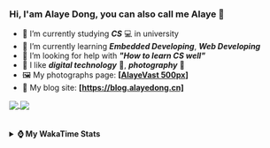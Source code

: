 ### Hi, **I'am Alaye Dong**, you can also call me **Alaye** 👋

- 📖 I’m currently studying ***CS*** 💻 in university
- 🌱 I’m currently learning ***Embedded Developing***, ***Web Developing***
- 🤔 I’m looking for help with ***"How to learn CS well"***
- 🤩 I like ***digital technology*** 📱, ***photography*** 📸
- 🖼️ My photographs page: **[[AlayeVast 500px](https://500px.com.cn/AlayeVast)]**
- 📰 My blog site: **[https://blog.alayedong.cn]**

<!--
[![Alaye's GitHub stats](https://github-readme-stats.vercel.app/api?username=Alaye-Dong&custom_title=Alaye%20Dong`s%20GitHub%20stats&show_icons=true&rank_icon=percentile&theme=transparent&include_all_commits=true&count_private=true)](https://github.com/anuraghazra/github-readme-stats) 
[![Top Langs](https://github-readme-stats.vercel.app/api/top-langs/?username=Alaye-Dong\&layout=compact&theme=transparent)](https://github.com/anuraghazra/github-readme-stats)
-->
<a href="https://github.com/anuraghazra/github-readme-stats">
  <img height=200 align="center" src="https://github-readme-stats.vercel.app/api?username=Alaye-Dong&custom_title=Alaye%20Dong`s%20GitHub%20stats&show_icons=true&rank_icon=percentile&theme=transparent&include_all_commits=true&count_private=true" />
</a>
<a href="https://github.com/anuraghazra/convoychat">
  <img height=200 align="center" src="https://github-readme-stats.vercel.app/api/top-langs/?username=Alaye-Dong&layout=compact&theme=transparent&include_all_commits=true&count_private=true&langs_count=8&card_width=300" />
</a>

<br />
<br />

<div style="display:none"> 
  <img src="https://visitor-badge.laobi.icu/badge?page_id=Alaye-Dong.Alaye-Dong"/>
</div>
<br />

<details>	
  <summary><b> ⌚ My WakaTime Stats </b></summary>

<br />

<!--START_SECTION:waka-->
![Code Time](http://img.shields.io/badge/Code%20Time-426%20hrs%2032%20mins-blue)

![Profile Views](http://img.shields.io/badge/Profile%20Views-0-blue)

![Lines of code](https://img.shields.io/badge/From%20Hello%20World%20I%27ve%20Written-1.2%20million%20lines%20of%20code-blue)

**🐱 My GitHub Data** 

> 📦 262.6 kB Used in GitHub's Storage 
 > 
> 🏆 96 Contributions in the Year 2025
 > 
> 🚫 Not Opted to Hire
 > 
> 📜 27 Public Repositories 
 > 
> 🔑 5 Private Repositories 
 > 
**I'm a Night 🦉** 

```text
🌞 Morning                103 commits         ██░░░░░░░░░░░░░░░░░░░░░░░   07.31 % 
🌆 Daytime                438 commits         ████████░░░░░░░░░░░░░░░░░   31.09 % 
🌃 Evening                595 commits         ███████████░░░░░░░░░░░░░░   42.23 % 
🌙 Night                  273 commits         █████░░░░░░░░░░░░░░░░░░░░   19.38 % 
```
📅 **I'm Most Productive on Thursday** 

```text
Monday                   240 commits         ████░░░░░░░░░░░░░░░░░░░░░   17.03 % 
Tuesday                  168 commits         ███░░░░░░░░░░░░░░░░░░░░░░   11.92 % 
Wednesday                166 commits         ███░░░░░░░░░░░░░░░░░░░░░░   11.78 % 
Thursday                 241 commits         ████░░░░░░░░░░░░░░░░░░░░░   17.10 % 
Friday                   199 commits         ████░░░░░░░░░░░░░░░░░░░░░   14.12 % 
Saturday                 160 commits         ███░░░░░░░░░░░░░░░░░░░░░░   11.36 % 
Sunday                   235 commits         ████░░░░░░░░░░░░░░░░░░░░░   16.68 % 
```


📊 **This Week I Spent My Time On** 

```text
💬 Programming Languages: 
Python                   7 hrs 56 mins       ██████████████░░░░░░░░░░░   57.50 % 
Java                     2 hrs 33 mins       █████░░░░░░░░░░░░░░░░░░░░   18.48 % 
Jupyter                  1 hr 4 mins         ██░░░░░░░░░░░░░░░░░░░░░░░   07.76 % 
YAML                     46 mins             █░░░░░░░░░░░░░░░░░░░░░░░░   05.67 % 
SQL                      25 mins             █░░░░░░░░░░░░░░░░░░░░░░░░   03.10 % 

🔥 Editors: 
PyCharm                  9 hrs 14 mins       █████████████████░░░░░░░░   66.94 % 
IntelliJ IDEA            4 hrs 15 mins       ████████░░░░░░░░░░░░░░░░░   30.80 % 
VS Code                  18 mins             █░░░░░░░░░░░░░░░░░░░░░░░░   02.26 % 

🐱‍💻 Projects: 
exp1BigDataSpider        7 hrs 27 mins       █████████████░░░░░░░░░░░░   53.95 % 
spring-annotation-0319   2 hrs 21 mins       ████░░░░░░░░░░░░░░░░░░░░░   17.05 % 
intelli-agrihub-ruoyi-bac1 hr 11 mins        ██░░░░░░░░░░░░░░░░░░░░░░░   08.64 % 
dataClearingDemo         1 hr 8 mins         ██░░░░░░░░░░░░░░░░░░░░░░░   08.21 % 
big-event                32 mins             █░░░░░░░░░░░░░░░░░░░░░░░░   03.89 % 
```

**I Mostly Code in C** 

```text
TypeScript               6 repos             █████░░░░░░░░░░░░░░░░░░░░   18.75 % 
Java                     4 repos             ███░░░░░░░░░░░░░░░░░░░░░░   12.50 % 
JavaScript               3 repos             ██░░░░░░░░░░░░░░░░░░░░░░░   09.38 % 
Python                   2 repos             ██░░░░░░░░░░░░░░░░░░░░░░░   06.25 % 
CSS                      1 repo              █░░░░░░░░░░░░░░░░░░░░░░░░   03.12 % 
```



**Timeline**

![Lines of Code chart](https://raw.githubusercontent.com/Alaye-Dong/Alaye-Dong/main/assets/bar_graph.png)


 Last Updated on 22/03/2025 18:44:12 UTC
<!--END_SECTION:waka-->

</details>
